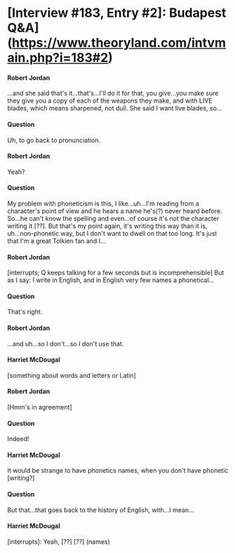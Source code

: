# [Interview #183, Entry #2]: Budapest Q&A](https://www.theoryland.com/intvmain.php?i=183#2)

#### Robert Jordan

...and she said that's it...that's...I'll do it for that, you give...you make sure they give you a copy of each of the weapons they make, and with LIVE blades, which means sharpened, not dull. She said I want live blades, so...

#### Question

Uh, to go back to pronunciation.

#### Robert Jordan

Yeah?

#### Question

My problem with phoneticism is this, I like...uh...I'm reading from a character's point of view and he hears a name he's(?) never heard before. So...he can't know the spelling and even...of course it's not the character writing it [??]. But that's my point again, it's writing this way than it is, uh...non-phonetic way, but I don't want to dwell on that too long. It's just that I'm a great Tolkien fan and I...

#### Robert Jordan

[interrupts; Q keeps talking for a few seconds but is incomprehensible] But as I say: I write in English, and in English very few names a phonetical...

#### Question

That's right.

#### Robert Jordan

...and uh...so I don't...so I don't use that.

#### Harriet McDougal

[something about words and letters or Latin]

#### Robert Jordan

[Hmm's in agreement]

#### Question

Indeed!

#### Harriet McDougal

It would be strange to have phonetics names, when you don't have phonetic [writing?]

#### Question

But that...that goes back to the history of English, with...I mean...

#### Harriet McDougal

[interrupts]: Yeah, [??] [??] (names)

